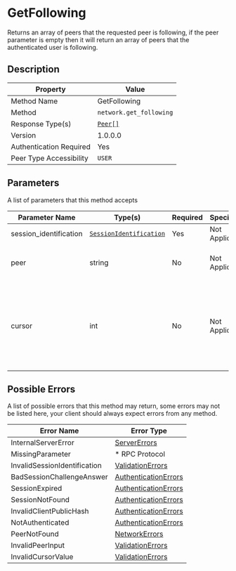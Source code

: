# GetFollowing

Returns an array of peers that the requested peer is following, if the peer parameter is empty
then it will return an array of peers that the authenticated user is following.

## Description

| Property                | Value                             |
|-------------------------|-----------------------------------|
| Method Name             | GetFollowing                      |
| Method                  | `network.get_following`           |
| Response Type(s)        | [`Peer[]`](../../Objects/Peer.md) |
| Version                 | 1.0.0.0                           |
| Authentication Required | Yes                               |
| Peer Type Accessibility | `USER`                            |

## Parameters

A list of parameters that this method accepts

| Parameter Name         | Type(s)                                                           | Required | Specification  | Deprecated | Versions | Description                                                                                                                                                                                                                                                                                      |
|------------------------|-------------------------------------------------------------------|----------|----------------|------------|----------|--------------------------------------------------------------------------------------------------------------------------------------------------------------------------------------------------------------------------------------------------------------------------------------------------|
| session_identification | [`SessionIdentification`](../../Objects/SessionIdentification.md) | Yes      | Not Applicable | No         | 1.0      | The Session Identification object                                                                                                                                                                                                                                                                |
| peer                   | string                                                            | No       | Not Applicable | No         | 1.0      | The peer ID or Username (With leading @) if left empty, the selected peer will be the authenticated user (yourself)                                                                                                                                                                              |
| cursor                 | int                                                               | No       | Not Applicable | No         | 1.0      | The current cursor (Page number) of the return results. The default value will be 1 if no value is provided. See the results of `retrieve_following_max_limit` value in [ServerInformation](../../Objects/ServerInformation.md) to determine the size of the results that the server may return. |

## Possible Errors

A list of possible errors that this method may return, some errors
may not be listed here, your client should always expect errors from
any method.

| Error Name                   | Error Type                                                   |
|------------------------------|--------------------------------------------------------------|
| InternalServerError          | [ServerErrors](../../Errors/ServerErrors.md)                 |
| MissingParameter             | * RPC Protocol                                               |
| InvalidSessionIdentification | [ValidationErrors](../../Errors/ValidationErrors.md)         |
| BadSessionChallengeAnswer    | [AuthenticationErrors](../../Errors/AuthenticationErrors.md) |
| SessionExpired               | [AuthenticationErrors](../../Errors/AuthenticationErrors.md) |
| SessionNotFound              | [AuthenticationErrors](../../Errors/AuthenticationErrors.md) |
| InvalidClientPublicHash      | [AuthenticationErrors](../../Errors/AuthenticationErrors.md) |
| NotAuthenticated             | [AuthenticationErrors](../../Errors/AuthenticationErrors.md) |
| PeerNotFound                 | [NetworkErrors](../../Errors/NetworkErrors.md)               |
| InvalidPeerInput             | [ValidationErrors](../../Errors/ValidationErrors.md)         |
| InvalidCursorValue           | [ValidationErrors](../../Errors/ValidationErrors.md)         |